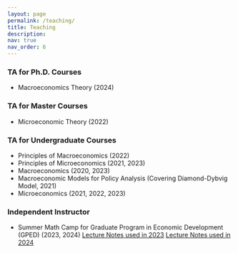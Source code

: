 ```yaml
---
layout: page
permalink: /teaching/
title: Teaching
description:
nav: true
nav_order: 6
---
```


### TA for Ph.D. Courses

- Macroeconomics Theory (2024)

### TA for Master Courses

- Microeconomic Theory (2022)

### TA for Undergraduate Courses

- Principles of Macroeconomics (2022)
- Principles of Microeconomics (2021, 2023)
- Macroeconomics (2020, 2023)
- Macroeconomic Models for Policy Analysis (Covering Diamond-Dybvig Model, 2021)
- Microeconomics (2021, 2022, 2023)

### Independent Instructor

- Summer Math Camp for Graduate Program in Economic Development (GPED) (2023, 2024)
  [Lecture Notes used in 2023](https://linq6.github.io/assets/pdf/KKT.pdf)
  [Lecture Notes used in 2024](https://linq6.github.io/assets/pdf/Session1.pdf)